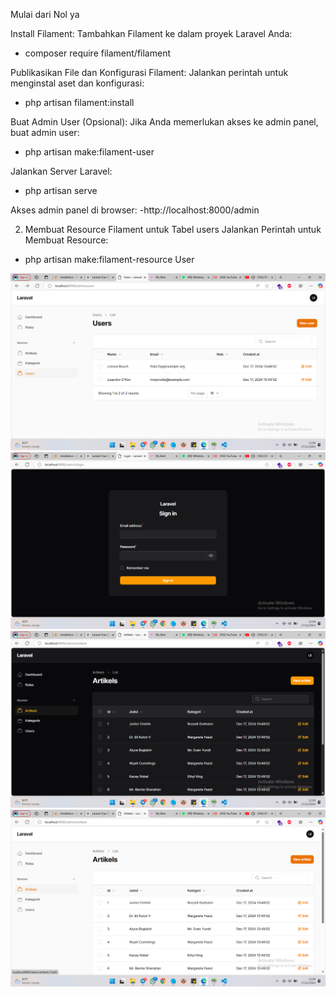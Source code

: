 Mulai dari Nol ya 

Install Filament: Tambahkan Filament ke dalam proyek Laravel Anda:
- composer require filament/filament

Publikasikan File dan Konfigurasi Filament: Jalankan perintah untuk menginstal aset dan konfigurasi:
- php artisan filament:install

Buat Admin User (Opsional): Jika Anda memerlukan akses ke admin panel, buat admin user:
- php artisan make:filament-user

Jalankan Server Laravel:
- php artisan serve

Akses admin panel di browser:
-http://localhost:8000/admin


2. Membuat Resource Filament untuk Tabel users
Jalankan Perintah untuk Membuat Resource:
- php artisan make:filament-resource User


![screenshoot 1](https://raw.githubusercontent.com/ardiandp/filamenphp-laravel/refs/heads/role/public/screenshoot/1.png)
![screenshoot 2](https://raw.githubusercontent.com/ardiandp/filamenphp-laravel/refs/heads/role/public/screenshoot/2.png)
![screenshoot 3](https://raw.githubusercontent.com/ardiandp/filamenphp-laravel/refs/heads/role/public/screenshoot/3.png)
![screenshoot 4](https://raw.githubusercontent.com/ardiandp/filamenphp-laravel/refs/heads/role/public/screenshoot/4.png)
